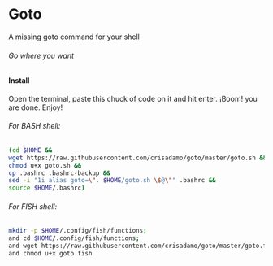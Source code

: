 # Goto
A missing goto command for your shell

###### Go where you want



#### Install

Open the terminal, paste this chuck of code on it and hit enter. ¡Boom! you are done. Enjoy!

###### For BASH shell:
```bash
(cd $HOME && 
wget https://raw.githubusercontent.com/crisadamo/goto/master/goto.sh &&
chmod u+x goto.sh &&
cp .bashrc .bashrc-backup &&
sed -i "1i alias goto=\". $HOME/goto.sh \$@\"" .bashrc &&
source $HOME/.bashrc)
```

###### For FISH shell:
```bash
mkdir -p $HOME/.config/fish/functions; 
and cd $HOME/.config/fish/functions; 
and wget https://raw.githubusercontent.com/crisadamo/goto/master/goto.fish; 
and chmod u+x goto.fish
```
